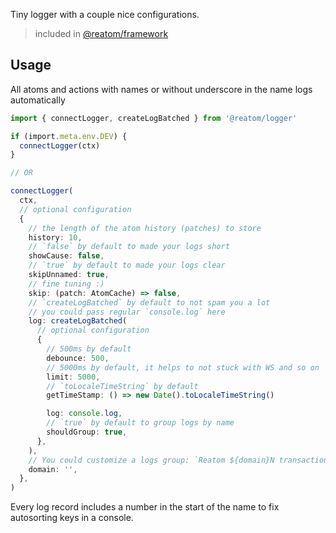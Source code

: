Tiny logger with a couple nice configurations.

> included in [@reatom/framework](https://www.reatom.dev/package/framework)

## Usage

All atoms and actions with names or without underscore in the name logs automatically

```ts
import { connectLogger, createLogBatched } from '@reatom/logger'

if (import.meta.env.DEV) {
  connectLogger(ctx)
}

// OR

connectLogger(
  ctx,
  // optional configuration
  {
    // the length of the atom history (patches) to store
    history: 10,
    // `false` by default to made your logs short
    showCause: false,
    // `true` by default to made your logs clear
    skipUnnamed: true,
    // fine tuning :)
    skip: (patch: AtomCache) => false,
    // `createLogBatched` by default to not spam you a lot
    // you could pass regular `console.log` here
    log: createLogBatched(
      // optional configuration
      {
        // 500ms by default
        debounce: 500,
        // 5000ms by default, it helps to not stuck with WS and so on
        limit: 5000,
        // `toLocaleTimeString` by default
        getTimeStamp: () => new Date().toLocaleTimeString()

        log: console.log,
        // `true` by default to group logs by name
        shouldGroup: true,
      },
    ),
    // You could customize a logs group: `Reatom ${domain}N transactions`
    domain: '',
  },
)
```

Every log record includes a number in the start of the name to fix autosorting keys in a console.

<!-- Here is how it looks like ([from this example](https://www.reatom.dev/examples#search-component)):

<img loading="lazy" width="100%" alt="logger console output" src="https://www.reatom.dev/assets/logger_example.png"> -->
